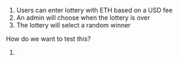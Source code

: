 1. Users can enter lottery with ETH based on a USD fee
2. An admin will choose when the lottery is over
3. The lottery will select a random winner

How do we want to test this?

1.